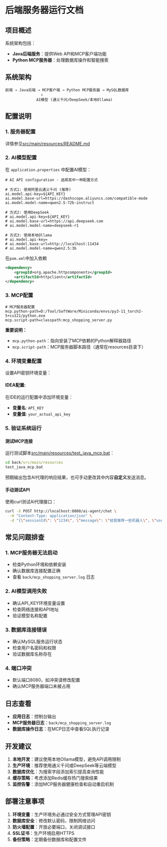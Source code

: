 # 后端服务器运行文档

## 项目概述

系统架构包括：

- **Java后端服务**：提供Web API和MCP客户端功能
- **Python MCP服务器**：处理数据库操作和智能搜索

## 系统架构

```
前端 → Java后端 → MCP客户端 → Python MCP服务器 → MySQL数据库
                ↓
              AI模型 (通义千问/DeepSeek/本地Ollama)
```

## 配置说明

### 1. 服务器配置

详情参见[src/main/resources/README.md](back/src/main/resources/README.md)

### 2. AI模型配置

在 `application.properties` 中配置AI模型：

```properties
# AI API configuration - 选择其中一种配置方式

# 方式1: 使用阿里云通义千问 (推荐)
ai.model.api-key=${API_KEY}
ai.model.base-url=https://dashscope.aliyuncs.com/compatible-mode
ai.model.model-name=qwen2.5-72b-instruct

# 方式2: 使用DeepSeek
# ai.model.api-key=${API_KEY}
# ai.model.base-url=https://api.deepseek.com
# ai.model.model-name=deepseek-r1

# 方式3: 使用本地Ollama
# ai.model.api-key=
# ai.model.base-url=http://localhost:11434
# ai.model.model-name=qwen2.5:3b
```

在`pom.xml`中加入依赖

```xml
<dependency>
    <groupId>org.apache.httpcomponents</groupId>
    <artifactId>httpclient</artifactId>
</dependency>
```



### 3. MCP配置

```properties
# MCP服务器配置
mcp.python-path=D:/Tool/SoftWare/Miniconda/envs/py3-11_torch2-5+cu121/python.exe
mcp.script-path=classpath:mcp_shopping_server.py
```

**重要说明：**

- `mcp.python-path`：指向安装了MCP依赖的Python解释器路径
- `mcp.script-path`：MCP服务器脚本路径（通常在resources目录下）

### 4. 环境变量配置

设置API密钥环境变量：

#### IDEA配置:

在IDE的运行配置中添加环境变量：

- **变量名**: `API_KEY`
- **变量值**: `your_actual_api_key`



### 5. 验证系统运行

#### 测试MCP连接

运行测试脚本[src/main/resources/test_java_mcp.bat](back/src/main/resources/test_java_mcp.bat)：

```cmd
cd back/src/main/resources
test_java_mcp.bat
```

预期输出包含AI代理的响应结果，也可手动更改其中内容**自定义**发送消息。

#### 手动测试API

使用curl测试AI代理接口：

```bash
curl -X POST http://localhost:8080/ai-agent/chat \
  -H "Content-Type: application/json" \
  -d "{\"sessionId\": \"1234\", \"message\": \"给我推荐一些机器人\", \"userId\": 12345}"
```



## 常见问题排查

### 1. MCP服务器无法启动

- 检查Python环境和依赖安装
- 确认数据库连接配置正确
- 查看 `back/mcp_shopping_server.log` 日志

### 2. AI模型调用失败

- 确认API_KEY环境变量设置
- 检查网络连接和API地址
- 验证模型名称配置

### 3. 数据库连接错误

- 确认MySQL服务运行状态
- 检查用户名密码和权限
- 验证数据库名称存在

### 4. 端口冲突

- 默认端口8080，如冲突请修改配置
- 确认MCP服务器端口未被占用

## 日志查看

- **应用日志**：控制台输出
- **MCP服务器日志**：`back/mcp_shopping_server.log`
- **数据库操作日志**：在MCP日志中查看SQL执行记录

## 开发建议

1. **本地开发**：建议使用本地Ollama模型，避免API调用限制
2. **生产环境**：推荐使用通义千问或DeepSeek等云端模型
3. **数据库优化**：为搜索字段添加索引提高查询性能
4. **缓存策略**：考虑添加Redis缓存热门搜索结果
5. **监控告警**：添加MCP服务器健康检查和自动重启机制

## 部署注意事项

1. **环境变量**：生产环境务必通过安全方式管理API密钥
2. **数据库安全**：修改默认密码，限制网络访问
3. **防火墙配置**：开放必要端口，关闭调试接口
4. **SSL证书**：生产环境启用HTTPS
5. **备份策略**：定期备份数据库和配置文件